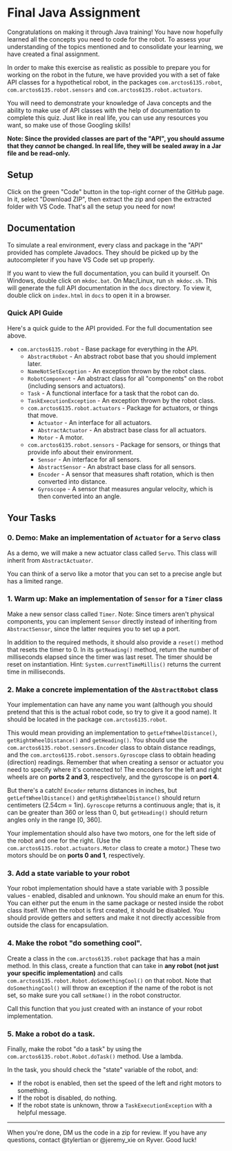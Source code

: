 # Final Java Assignment

Congratulations on making it through Java training!
You have now hopefully learned all the concepts you need to code for the robot.
To assess your understanding of the topics mentioned and to consolidate your learning, we have created a final assignment.

In order to make this exercise as realistic as possible to prepare you for working on the robot in the future, we have provided you with a set of fake API classes for a hypothetical robot, in the packages `com.arctos6135.robot`, `com.arctos6135.robot.sensors` and `com.arctos6135.robot.actuators`.

You will need to demonstrate your knowledge of Java concepts and the ability to make use of API classes with the help of documentation to complete this quiz.
Just like in real life, you can use any resources you want, so make use of those Googling skills!

**Note: Since the provided classes are part of the "API", you should assume that they *cannot* be changed. In real life, they will be sealed away in a Jar file and be read-only.**

## Setup

Click on the green "Code" button in the top-right corner of the GitHub page.
In it, select "Download ZIP", then extract the zip and open the extracted folder with VS Code.
That's all the setup you need for now!

## Documentation

To simulate a real environment, every class and package in the "API" provided has complete Javadocs.
They should be picked up by the autocompleter if you have VS Code set up properly.

If you want to view the full documentation, you can build it yourself.
On Windows, double click on `mkdoc.bat`. On Mac/Linux, run `sh mkdoc.sh`.
This will generate the full API documentation in the `docs` directory.
To view it, double click on `index.html` in `docs` to open it in a browser.

### Quick API Guide

Here's a quick guide to the API provided. For the full documentation see above.
* `com.arctos6135.robot` - Base package for everything in the API.
  * `AbstractRobot` - An abstract robot base that you should implement later.
  * `NameNotSetException` - An exception thrown by the robot class.
  * `RobotComponent` - An abstract class for all "components" on the robot (including sensors and actuators).
  * `Task` - A functional interface for a task that the robot can do.
  * `TaskExecutionException` - An exception thrown by the robot class.
  * `com.arctos6135.robot.actuators` - Package for actuators, or things that move.
    * `Actuator` - An interface for all actuators.
    * `AbstractActuator` - An abstract base class for all actuators.
    * `Motor` - A motor.
  * `com.arctos6135.robot.sensors` - Package for sensors, or things that provide info about their environment.
    * `Sensor` - An interface for all sensors.
    * `AbstractSensor` - An abstract base class for all sensors.
    * `Encoder` - A sensor that measures shaft rotation, which is then converted into distance.
    * `Gyroscope` - A sensor that measures angular velocity, which is then converted into an angle.

## Your Tasks

### 0. Demo: Make an implementation of `Actuator` for a `Servo` class

As a demo, we will make a new actuator class called `Servo`.
This class will inherit from `AbstractActuator`.

You can think of a servo like a motor that you can set to a precise angle but has a limited range.

### 1. Warm up: Make an implementation of `Sensor` for a `Timer` class

Make a new sensor class called `Timer`.
Note: Since timers aren't physical components, you can implement `Sensor` directly instead of inheriting from `AbstractSensor`, since the latter requires you to set up a port.

In addition to the required methods, it should also provide a `reset()` method that resets the timer to 0.
In its `getReading()` method, return the number of milliseconds elapsed since the timer was last reset.
The timer should be reset on instantiation.
Hint: `System.currentTimeMillis()` returns the current time in milliseconds.

### 2. Make a concrete implementation of the `AbstractRobot` class

Your implementation can have any name you want (although you should pretend that this is the actual robot code, so try to give it a good name).
It should be located in the package `com.arctos6135.robot`.

This would mean providing an implementation to `getLeftWheelDistance()`, `getRightWheelDistance()` and `getHeading()`.
You should use the `com.arctos6135.robot.sensors.Encoder` class to obtain distance readings, and the `com.arctos6135.robot.sensors.Gyroscope` class to obtain heading (direction) readings.
Remember that when creating a sensor or actuator you need to specify where it's connected to!
The encoders for the left and right wheels are on **ports 2 and 3**, respectively, and the gyroscope is on **port 4**.

But there's a catch!
`Encoder` returns distances in inches, but `getLeftWheelDistance()` and `getRightWheelDistance()` should return centimeters (2.54cm = 1in).
`Gyroscope` returns a continuous angle; that is, it can be greater than 360 or less than 0, but `getHeading()` should return angles only in the range [0, 360].

Your implementation should also have two motors, one for the left side of the robot and one for the right. 
(Use the `com.arctos6135.robot.actuators.Motor` class to create a motor.)
These two motors should be on **ports 0 and 1**, respectively. 

### 3. Add a state variable to your robot

Your robot implementation should have a state variable with 3 possible values - enabled, disabled and unknown.
You should make an enum for this. You can either put the enum in the same package or nested inside the robot class itself.
When the robot is first created, it should be disabled.
You should provide getters and setters and make it not directly accessible from outside the class for encapsulation.

### 4. Make the robot "do something cool".

Create a class in the `com.arctos6135.robot` package that has a main method.
In this class, create a function that can take in **any robot (not just your specific implementation)** and calls `com.arctos6135.robot.Robot.doSomethingCool()` on that robot.
Note that `doSomethingCool()` will throw an exception if the name of the robot is not set, so make sure you call `setName()` in the robot constructor.

Call this function that you just created with an instance of your robot implementation.

### 5. Make a robot do a task.

Finally, make the robot "do a task" by using the `com.arctos6135.robot.Robot.doTask()` method.
Use a lambda.

In the task, you should check the "state" variable of the robot, and:
* If the robot is enabled, then set the speed of the left and right motors to something.
* If the robot is disabled, do nothing.
* If the robot state is unknown, throw a `TaskExecutionException` with a helpful message.

---

When you're done, DM us the code in a zip for review.
If you have any questions, contact @tylertian or @jeremy_xie on Ryver.
Good luck!
